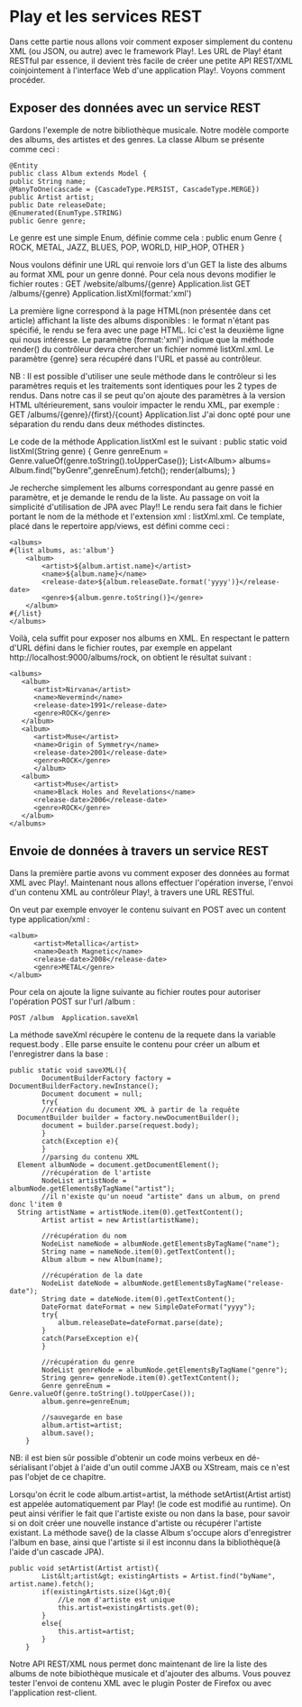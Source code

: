 ﻿# Play et les services REST

Dans cette partie nous allons voir comment exposer simplement du contenu XML (ou JSON, ou autre) avec le framework Play!.
Les URL de Play! étant RESTful par essence, il devient très facile de créer une petite API REST/XML coinjointement à l'interface Web d'une application Play!.
Voyons comment procéder.

## Exposer des données avec un service REST

Gardons l'exemple de notre bibliothèque musicale. Notre modèle comporte des albums, des artistes et des genres.
La classe Album se présente comme ceci :

	@Entity
	public class Album extends Model {
	public String name;
	@ManyToOne(cascade = {CascadeType.PERSIST, CascadeType.MERGE})
	public Artist artist;
	public Date releaseDate;
	@Enumerated(EnumType.STRING)
	public Genre genre;

Le genre est une simple Enum, définie comme cela :
	public enum Genre {
		ROCK, METAL, JAZZ, BLUES, POP, WORLD, HIP_HOP, OTHER
	}

Nous voulons définir une URL qui renvoie lors d'un GET la liste des albums au format XML pour un genre donné.
Pour cela nous devons modifier le fichier routes :
	GET /website/albums/{genre}       Application.list
	GET /albums/{genre}   Application.listXml(format:'xml')

La première ligne correspond à la page HTML(non présentée dans cet article) affichant la liste des albums disponibles : le format n'étant pas spécifié, le rendu se fera avec une page HTML.
Ici c'est la deuxième ligne qui nous intéresse. Le paramètre (format:'xml') indique que la méthode render() du contrôleur devra chercher un fichier nommé listXml.xml.
Le paramètre {genre} sera récupéré dans l'URL et passé au contrôleur.

NB :
Il est possible d'utiliser une seule méthode dans le contrôleur si les paramètres requis et les traitements sont identiques pour les 2 types de rendus.
Dans notre cas il se peut qu'on ajoute des paramètres à la version HTML ultérieurement, sans vouloir impacter le rendu XML, par exemple :
	GET /albums/{genre}/{first}/{count} Application.list
J'ai donc opté pour une séparation du rendu dans deux méthodes distinctes.

Le code de la méthode Application.listXml est le suivant :
public static void listXml(String genre) {
		Genre genreEnum = Genre.valueOf(genre.toString().toUpperCase());
		List&lt;Album&gt; albums= Album.find("byGenre",genreEnum).fetch();
		render(albums);
	}

Je recherche simplement les albums correspondant au genre passé en paramètre, et je demande le rendu de la liste. Au passage on voit la simplicité d'utilisation de JPA avec Play!! Le rendu sera fait dans le fichier portant le nom de la méthode et l'extension xml : listXml.xml.
Ce template, placé dans le repertoire app/views, est défini comme ceci :

    <albums>   
    #{list albums, as:'album'}
        <album>
            <artist>${album.artist.name}</artist>
            <name>${album.name}</name>
            <release-date>${album.releaseDate.format('yyyy')}</release-date>
            <genre>${album.genre.toString()}</genre>
        </album>
    #{/list}
    </albums>


Voilà, cela suffit pour exposer nos albums en XML. En respectant le pattern d'URL défini dans le fichier routes, par exemple en appelant http://localhost:9000/albums/rock, on obtient le résultat suivant :

    <albums>
       <album>
          <artist>Nirvana</artist>
          <name>Nevermind</name>
          <release-date>1991</release-date>
          <genre>ROCK</genre>
       </album>
       <album>
          <artist>Muse</artist>
          <name>Origin of Symmetry</name>
          <release-date>2001</release-date>
          <genre>ROCK</genre>
          </album>
       <album>
          <artist>Muse</artist>
          <name>Black Holes and Revelations</name>
          <release-date>2006</release-date>
          <genre>ROCK</genre>
       </album>
    </albums>


## Envoie de données à travers un service REST

Dans la première partie avons vu comment exposer des données au format XML avec Play!.
Maintenant nous allons effectuer l'opération inverse, l'envoi d'un contenu XML au contrôleur Play!, à travers une URL RESTful.

On veut par exemple envoyer le contenu suivant en POST avec un content type application/xml :

    <album>
          <artist>Metallica</artist>
          <name>Death Magnetic</name>
          <release-date>2008</release-date>
          <genre>METAL</genre>
    </album>


Pour cela on ajoute la ligne suivante au fichier routes pour autoriser l'opération POST sur l'url /album :

	POST /album  Application.saveXml

La méthode saveXml récupère le contenu de la requete dans la variable request.body .
Elle parse ensuite le contenu pour créer un album et l'enregistrer dans la base :

	public static void saveXML(){
			DocumentBuilderFactory factory = DocumentBuilderFactory.newInstance();
			Document document = null;
			try{
			//création du document XML à partir de la requête
	  DocumentBuilder builder = factory.newDocumentBuilder();
			document = builder.parse(request.body);
			}
			catch(Exception e){
			}
			//parsing du contenu XML
	  Element albumNode = document.getDocumentElement();
			//récupération de l'artiste
			NodeList artistNode = albumNode.getElementsByTagName("artist");
			//il n'existe qu'un noeud "artiste" dans un album, on prend donc l'item 0
	  String artistName = artistNode.item(0).getTextContent();
			Artist artist = new Artist(artistName);
	
			//récupération du nom
			NodeList nameNode = albumNode.getElementsByTagName("name");
			String name = nameNode.item(0).getTextContent();
			Album album = new Album(name);
	
			//récupération de la date
			NodeList dateNode = albumNode.getElementsByTagName("release-date");
			String date = dateNode.item(0).getTextContent();
			DateFormat dateFormat = new SimpleDateFormat("yyyy");
			try{
				album.releaseDate=dateFormat.parse(date);
			}
			catch(ParseException e){
			}
	
			//récupération du genre
			NodeList genreNode = albumNode.getElementsByTagName("genre");
			String genre= genreNode.item(0).getTextContent();
			Genre genreEnum = Genre.valueOf(genre.toString().toUpperCase());
			album.genre=genreEnum;
	
			//sauvegarde en base
			album.artist=artist;
			album.save();
		} 

NB: il est bien sûr possible d'obtenir un code moins verbeux en dé-sérialisant l'objet à l'aide d'un outil comme JAXB ou XStream, mais ce n'est pas l'objet de ce chapitre.

Lorsqu'on écrit le code album.artist=artist, la méthode setArtist(Artist artist) est appelée automatiquement par Play! (le code est modifié au runtime). On peut ainsi vérifier le fait que l'artiste existe ou non dans la base, pour savoir si on doit créer une nouvelle instance d'artiste ou récupérer l'artiste existant.
La méthode save() de la classe Album s'occupe alors d'enregistrer l'album en base, ainsi que l'artiste si il est inconnu dans la bibliothèque(à l'aide d'un cascade JPA).

	public void setArtist(Artist artist){
			List&lt;artist&gt; existingArtists = Artist.find("byName", artist.name).fetch();
			if(existingArtists.size()&gt;0){
				//Le nom d'artiste est unique
				this.artist=existingArtists.get(0);
			}
			else{
				this.artist=artist;
			}
		}

Notre API REST/XML nous permet donc maintenant de lire la liste des albums de note bibiothèque musicale et d'ajouter des albums.
Vous pouvez tester l'envoi de contenu XML avec le plugin Poster de Firefox ou avec l'application rest-client.
